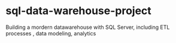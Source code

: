 # sql-data-warehouse-project
Building a mordern datawarehouse with SQL Server, including ETL processes , data modeling, analytics
